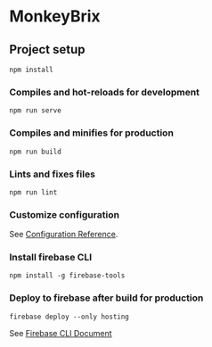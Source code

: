 # MonkeyBrix

## Project setup
```
npm install
```

### Compiles and hot-reloads for development
```
npm run serve
```

### Compiles and minifies for production
```
npm run build
```

### Lints and fixes files
```
npm run lint
```

### Customize configuration
See [Configuration Reference](https://cli.vuejs.org/config/).

### Install firebase CLI
```
npm install -g firebase-tools
```

### Deploy to firebase after build for production
```
firebase deploy --only hosting
```

See [Firebase CLI Document](https://firebase.google.com/docs/cli#windows)